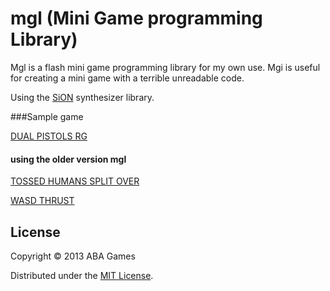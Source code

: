 mgl (Mini Game programming Library)
======================
Mgl is a flash mini game programming library for my own use. Mgi is useful for creating a mini game with a terrible unreadable code.

Using the [SiON](https://github.com/keim/SiON "SiON") synthesizer library.

###Sample game

[DUAL PISTOLS RG](http://wonderfl.net/c/ilHX)

#### using the older version mgl

[TOSSED HUMANS SPLIT OVER](http://wonderfl.net/c/d8Rm)

[WASD THRUST](http://wonderfl.net/c/cUIn)

License
----------
Copyright &copy; 2013 ABA Games

Distributed under the [MIT License][MIT].

[MIT]: http://www.opensource.org/licenses/mit-license.php
